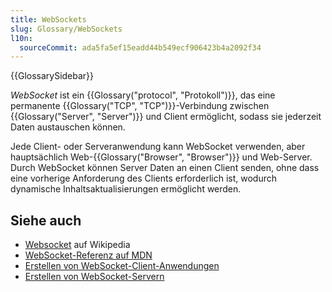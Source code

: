```yaml
---
title: WebSockets
slug: Glossary/WebSockets
l10n:
  sourceCommit: ada5fa5ef15eadd44b549ecf906423b4a2092f34
---
```


{{GlossarySidebar}}

_WebSocket_ ist ein {{Glossary("protocol", "Protokoll")}}, das eine permanente {{Glossary("TCP", "TCP")}}-Verbindung zwischen {{Glossary("Server", "Server")}} und Client ermöglicht, sodass sie jederzeit Daten austauschen können.

Jede Client- oder Serveranwendung kann WebSocket verwenden, aber hauptsächlich Web-{{Glossary("Browser", "Browser")}} und Web-Server. Durch WebSocket können Server Daten an einen Client senden, ohne dass eine vorherige Anforderung des Clients erforderlich ist, wodurch dynamische Inhaltsaktualisierungen ermöglicht werden.

## Siehe auch

- [Websocket](https://en.wikipedia.org/wiki/Websocket) auf Wikipedia
- [WebSocket-Referenz auf MDN](/de/docs/Web/API/WebSocket)
- [Erstellen von WebSocket-Client-Anwendungen](/de/docs/Web/API/WebSockets_API/Writing_WebSocket_client_applications)
- [Erstellen von WebSocket-Servern](/de/docs/Web/API/WebSockets_API/Writing_WebSocket_servers)
